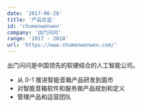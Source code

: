```yaml
---
date: '2017-06-28'
title: '产品总监'
id: 'chumenwenwen'
company: '出门问问'
range: '2017 - 2018'
url: 'https://www.chumenwenwen.com/'
---
```


出门问问是中国领先的软硬结合的人工智能公司。

- 从 0-1 推进智能音箱产品研发到面市
- 对智能音箱软件和服务做产品规划和定义
- 管理产品和运营团队
